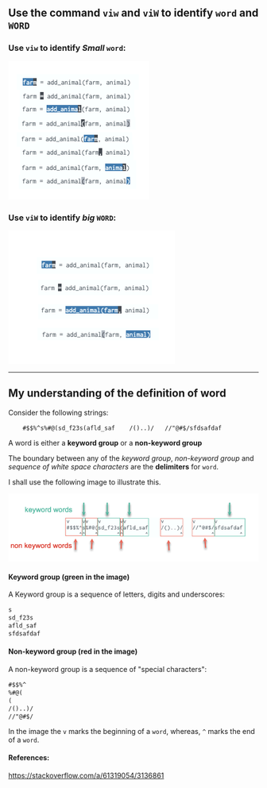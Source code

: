 ## Use the command `viw` and `viW` to identify `word` and `WORD`



### Use `viw` to identify *Small* `word`:

![small-word](./assets/small-word.png)

### Use `viW` to identify *big* `WORD`:

![big-word](./assets/big-word.png)

---

## My understanding of the definition of **word**

Consider the following strings:

```
    #$$%^s%#@(sd_f23s(afld_saf    /()..)/   //"@#$/sfdsafdaf
```

A word is either a **keyword group** or a **non-keyword group**

The boundary between any of the *keyword group*,  *non-keyword group* and *sequence of white space characters* are the **delimiters** for `word`.

I shall use the following image to illustrate this.

![my-understanding-of-word](./assets/my-understanding-of-word.png)



#### Keyword group (green in the image)

A Keyword group is a sequence of letters, digits and underscores:

```
s
sd_f23s
afld_saf
sfdsafdaf
```

#### Non-keyword group (red in the image)

A non-keyword group is a sequence of "special characters":

```
#$$%^
%#@(
(
/()..)/
//"@#$/
```

In the image the `v` marks the beginning of a `word`, whereas, `^` marks the end of a `word`.



#### References:

https://stackoverflow.com/a/61319054/3136861



